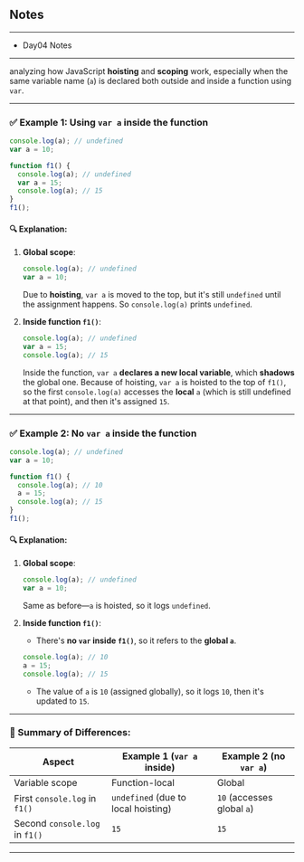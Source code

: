 ## Notes

---

- Day04 Notes

---

analyzing how JavaScript **hoisting** and **scoping** work, especially when the same variable name (`a`) is declared both outside and inside a function using `var`.

---

### ✅ **Example 1: Using `var a` inside the function**

```javascript
console.log(a); // undefined
var a = 10;

function f1() {
  console.log(a); // undefined
  var a = 15;
  console.log(a); // 15
}
f1();
```

#### 🔍 Explanation:

1. **Global scope**:

   ```js
   console.log(a); // undefined
   var a = 10;
   ```

   Due to **hoisting**, `var a` is moved to the top, but it's still `undefined` until the assignment happens. So `console.log(a)` prints `undefined`.

2. **Inside function `f1()`**:

   ```js
   console.log(a); // undefined
   var a = 15;
   console.log(a); // 15
   ```

   Inside the function, `var a` **declares a new local variable**, which **shadows** the global one. Because of hoisting, `var a` is hoisted to the top of `f1()`, so the first `console.log(a)` accesses the **local** `a` (which is still undefined at that point), and then it's assigned `15`.

---

### ✅ **Example 2: No `var a` inside the function**

```javascript
console.log(a); // undefined
var a = 10;

function f1() {
  console.log(a); // 10
  a = 15;
  console.log(a); // 15
}
f1();
```

#### 🔍 Explanation:

1. **Global scope**:

   ```js
   console.log(a); // undefined
   var a = 10;
   ```

   Same as before—`a` is hoisted, so it logs `undefined`.

2. **Inside function `f1()`**:

   - There's **no `var` inside `f1()`**, so it refers to the **global `a`**.

   ```js
   console.log(a); // 10
   a = 15;
   console.log(a); // 15
   ```

   - The value of `a` is `10` (assigned globally), so it logs `10`, then it's updated to `15`.

---

### 🔁 Summary of Differences:

| Aspect                         | Example 1 (`var a` inside)          | Example 2 (no `var a`)     |
| ------------------------------ | ----------------------------------- | -------------------------- |
| Variable scope                 | Function-local                      | Global                     |
| First `console.log` in `f1()`  | `undefined` (due to local hoisting) | `10` (accesses global `a`) |
| Second `console.log` in `f1()` | `15`                                | `15`                       |

---
